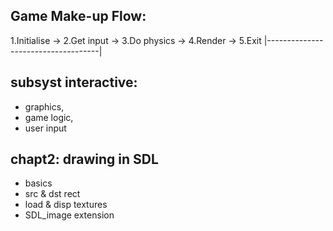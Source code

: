 ## Game Make-up Flow:
1.Initialise  ->  2.Get input   ->  3.Do physics  ->  4.Render  ->  5.Exit
                    |------------------------------------|

## subsyst interactive:
-   graphics, 
-   game logic, 
-   user input

## chapt2: drawing in SDL
-   basics
-   src & dst rect
-   load & disp textures
-   SDL_image extension


